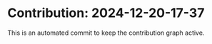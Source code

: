 # Contribution: 2024-12-20-17-37
This is an automated commit to keep the contribution graph active.
